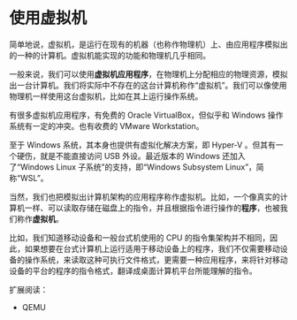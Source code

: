 # 使用虚拟机

简单地说，虚拟机，是运行在现有的机器（也称作物理机）上、由应用程序模拟出的一种的计算机。虚拟机能实现的功能和物理机几乎相同。

一般来说，我们可以使用**虚拟机应用程序**，在物理机上分配相应的物理资源，模拟出一台计算机。我们将实际中不存在的这台计算机称作“虚拟机”。我们可以像使用物理机一样使用这台虚拟机，比如在其上运行操作系统。

有很多虚拟机应用程序，有免费的 Oracle VirtualBox，但似乎和 Windows 操作系统有一定的冲突。也有收费的 VMware Workstation。

至于 Windows 系统，其本身也提供有虚拟化解决方案，即 Hyper-V 。但其有一个硬伤，就是不能直接访问 USB 外设。最近版本的 Windows 还加入了“Windows Linux 子系统”的支持，即“Windows Subsystem Linux”，简称“WSL”。

当然，我们也把模拟出计算机架构的应用程序称作虚拟机。比如，一个像真实的计算机一样、可以读取存储在磁盘上的指令，并且根据指令进行操作的**程序**，也被我们称作**虚拟机**。

比如，我们知道移动设备和一般台式机使用的 CPU 的指令集架构并不相同，因此，如果想要在台式计算机上运行适用于移动设备上的程序，我们不仅需要移动设备的操作系统，来读取这种可执行文件格式，更需要一种应用程序，来将针对移动设备的平台的程序的指令格式，翻译成桌面计算机平台所能理解的指令。

扩展阅读：

- QEMU
